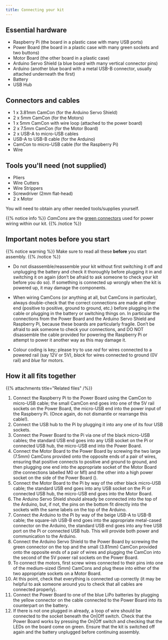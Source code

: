 ```yaml
---
title: Connecting your kit
---
```


## Essential hardware
- Raspberry Pi (the board in a plastic case with many USB ports)
- Power Board (the board in a plastic case with many green sockets and two buttons)
- Motor Board (the other board in a plastic case)
- Arduino Servo Shield (a blue board with many vertical connector pins)
- Arduino (another blue board with a metal USB-B connector, usually attached underneath the first)
- Battery
- USB Hub

## Connectors and cables
- 1 x 3.81mm CamCon (for the Arduino Servo Shield)
- 2 x 5mm CamCon (for the Motors)
- 1 x 5mm CamCon with wire loop (attached to the power board)
- 2 x 7.5mm CamCon (for the Motor Board)
- 2 x USB-A to micro-USB cables
- USB-A to USB-B cable (for the Arduino)
- CamCon to micro-USB cable (for the Raspberry Pi)
- Wire

## Tools you'll need (not supplied)
- Pliers
- Wire Cutters
- Wire Strippers
- Screwdriver (2mm flat-head)
- 2 x Motor

You will need to obtain any other needed tools/supplies yourself.

{{% notice info %}}
_CamCons_ are the [green connectors](/tutorials/kit-assembly.files/camcons.png) used for power wiring within our kit.
{{% /notice %}}

## Important notes before you start
{{% notice warning %}}
Make sure to read all these **before** you start assembly.
{{% /notice %}}

- Do not disassemble/reassemble your kit without first switching it off and unplugging the battery and check it thoroughly before plugging it in and switching it on again (don’t be afraid to ask someone to check your kit before you do so). If something is connected up wrongly when the kit is powered up, it may damage the components.

- When wiring CamCons (or anything at all, but CamCons in particular), always double-check that the correct connections are made at either end (positive to positive, ground to ground, etc.) before plugging in the cable or plugging in the battery or switching things on. In particular the connections from the Power Board and the Arduino Servo Shield and Raspberry Pi, because these boards are particularly fragile. Don’t be afraid to ask someone to check your connections, and DO NOT disassemble the cable provided for powering the Raspberry Pi or attempt to power it another way as this may damage it.

- Colour coding is key; please try to use _red_ for wires connected to a powered rail (say 12V or 5V), _black_ for wires connected to ground (0V rail) and _blue_ for motors.

## How it all fits together

{{% attachments title="Related files" /%}}

1. Connect the Raspberry Pi to the Power Board using the CamCon to micro-USB cable; the small CamCon end goes into one of the 5V rail sockets on the Power Board, the micro-USB end into the power input of the Raspberry Pi. (Once again, do not dismantle or rearrange this cable!).
2. Connect the USB hub to the Pi by plugging it into any one of its four USB sockets.
3. Connect the Power Board to the Pi via one of the black micro-USB cables; the standard USB end goes into any USB socket on the Pi or connected USB hub, the micro-USB end into the Power Board.
4. Connect the Motor Board to the Power Board by screwing the two large (7.5mm) CamCons provided onto the opposite ends of a pair of wires, ensuring that positive connects to positive and ground to ground, and then plugging one end into the appropriate socket of the Motor Board (the connections labelled M0 or M1) and the other into a high power socket on the side of the Power Board ().
5. Connect the Motor Board to the Pi by way of the other black micro-USB cable; the standard USB end goes into any USB socket on the Pi or connected USB hub, the micro-USB end goes into the Motor Board.
6. The Arduino Servo Shield should already be connected into the top of the Arduino, but, if not, the pins on the bottom fit directly into the sockets with the same labels on the top of the Arduino.
7. Connect the Arduino to the Pi by way of the beige USB-A to USB-B cable; the square-ish USB-B end goes into the appropriate metal-cased connector on the Arduino, the standard USB end goes into any free USB port on the Pi or connected USB hub. This will provide both power and communication to the Arduino.
8. Connect the Arduino Servo Shield to the Power Board by screwing the green connector on the top and the small (3.81mm) CamCon provided onto the opposite ends of a pair of wires and plugging the CamCon into the second of the 5V power rail sockets on the Power Board.
10. To connect the motors, first screw wires connected to their pins into one of the medium-sized (5mm) CamCons and plug these into either of the two appropriate sockets on a Motor Board.
11. At this point, check that everything is connected up correctly (it may be helpful to ask someone around you to check that all cables are connected properly).
12. Connect the Power Board to one of the blue LiPo batteries by plugging the yellow connector on the cable connected to the Power Board into its counterpart on the battery.
13. If there is not one plugged in already, a loop of wire should be connected to the socket beneath the On|Off switch. Check that the Power Board works by pressing the On|Off switch and checking that the LEDs on the board come on green. Ensure that the kit is switched off again and the battery unplugged before continuing assembly.
